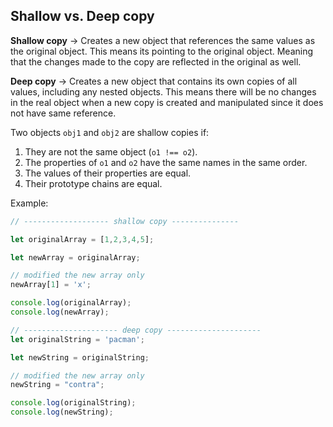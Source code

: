 ## Shallow vs. Deep copy

**Shallow copy** → Creates a new object that references the same values as the original object. This means its pointing to the original object. Meaning that the changes made to the copy are reflected in the original as well.

**Deep copy** → Creates a new object that contains its own copies of all values, including any nested objects. This means there will be no changes in the real object when a new copy is created and manipulated since it does not have same reference.

Two objects `obj1` and `obj2` are shallow copies if:

1. They are not the same object (`o1 !== o2`).
2. The properties of `o1` and `o2` have the same names in the same order.
3. The values of their properties are equal.
4. Their prototype chains are equal.

Example:

```jsx
// ------------------- shallow copy ---------------

let originalArray = [1,2,3,4,5];

let newArray = originalArray;

// modified the new array only
newArray[1] = 'x';

console.log(originalArray);
console.log(newArray);

// --------------------- deep copy ---------------------
let originalString = 'pacman';

let newString = originalString;

// modified the new array only
newString = "contra";

console.log(originalString);
console.log(newString);
```
